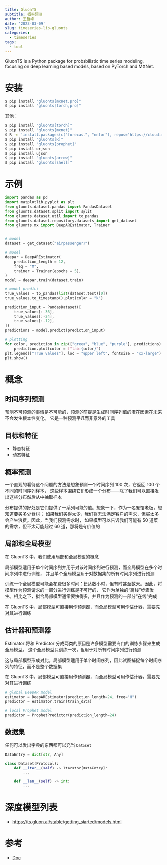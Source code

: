 ```yaml
---
title: GluonTS
subtitle: 概率预测
author: 王哲峰
date: '2023-03-09'
slug: timeseries-lib-gluonts
categories:
  - timeseries
tags:
  - tool
---
```


GluonTS is a Python package for probabilistic time series modeling, focusing on deep learning based models, based on PyTorch and MXNet.

# 安装

```bash
$ pip install "gluonts[mxnet,pro]"
$ pip install "gluonts[torch,pro]"
```

其他：

```bash
$ pip install "gluonts[torch]"
$ pip install "gluonts[mxnet]"
$ R -e 'install.packages(c("forecast", "nnfor"), repos="https://cloud.r-project.org")'
$ pip install "gluonts[R]"
$ pip install "gluonts[prophet]"
$ pip install orjson
$ pip install ujson
$ pip install "gluonts[arrow]"
$ pip install "gluonts[shell]"
```


# 示例

```python
import pandas as pd
import matplotlib.pyplot as plt
from gluonts.dataset.pandas import PandasDataset
from gluonts.dataset.split import split
from gluonts.dataset.util import to_pandas
from gluonts.dataset.repository.datasets import get_dataset
from gluonts.mx import DeepAREstimator, Trainer


# model
dataset = get_dataset("airpassengers")

# model
deepar = DeepAREstimator(
    prediction_length = 12,
    freq = "M",
    trainer = Trainer(epochs = 5),
)
model = deepar.train(dataset.train)

# model predict
true_values = to_pandas(list(dataset.test)[0])
true_values.to_timestamp().plot(color = "k")

prediction_input = PandasDataset([
    true_values[:-36],
    true_values[:-24],
    true_values[:-12],
])
predictions = model.predict(prediction_input)

# plotting
for color, prediction in zip(["green", "blue", "purple"], predictions):
    prediction.plot(color = f"tab:{color}")
plt.legend(["True values"], loc = "upper left", fontsize = "xx-large")
plt.show()
```

# 概念

## 时间序列预测

预测不可预测的事情是不可能的，预测的前提是生成时间序列值的潜在因素在未来不会发生根本性变化。
它是一种预测平凡而非意外的工具

## 目标和特征

* 静态特征
* 动态特征

## 概率预测

一个直观的看待这个问题的方法是想象预测一个时间序列 100 次，它返回 100 个不同的时间序列样本，
这些样本围绕它们形成一个分布——除了我们可以直接发出这些分布然后从中抽取样本

分布提供的好处是它们提供了一系列可能的值。想象一下，作为一名餐馆老板，想知道要买多少食材；
如果我们买得太少，我们将无法满足客户的需求，但买太多会产生浪费。因此，当我们预测需求时，
如果模型可以告诉我们可能有 50 道菜的需求，但不太可能超过 60 道，那将是有价值的

## 局部和全局模型

在 GluonTS 中，我们使用局部和全局模型的概念

局部模型适用于单个时间序列并用于对该时间序列进行预测，而全局模型在多个时间序列中进行训练，
并且单个全局模型用于对数据集的所有时间序列进行预测

训练一个全局模型可能会花费很多时间：长达数小时，但有时甚至数天。因此，将模型作为预测请求的一部分进行训练是不可行的，
它作为单独的“离线”步骤发生。相比之下，拟合局部模型通常要快得多，并且作为预测的一部分“在线”完成

在 GluonTS 中，局部模型可直接用作预测器，而全局模型可用作估计器，需要先对其进行训练

## 估计器和预测器

Estimator 将和 Predictor 分成两类的原因是许多模型需要专门的训练步骤来生成全局模型。
这个全局模型只训练一次，但用于对所有时间序列进行预测

这与局部模型形成对比，局部模型适用于单个时间序列，因此试图捕捉每个时间序列的特征，而不是整个数据集

在 GluonTS 中，局部模型可直接用作预测器，而全局模型可用作估计器，需要先对其进行训练

```python
# global DeepAR model
estimator = DeepAREstimator(prediction_length=24, freq="H")
predictor = estimator.train(train_data)

# local Prophet model
predictor = ProphetPredictor(prediction_length=24)
```

## 数据集

任何可以发出字典的东西都可以充当 `Dataset`

```python
DataEntry = dict[str, Any]

class Dataset(Protocol):
    def __iter__(self) -> Iterator[DataEntry]:
        ...

    def __len__(self) -> int:
        ...
```

# 深度模型列表

* https://ts.gluon.ai/stable/getting_started/models.html


# 参考

* [Doc](https://ts.gluon.ai/stable/index.html)

